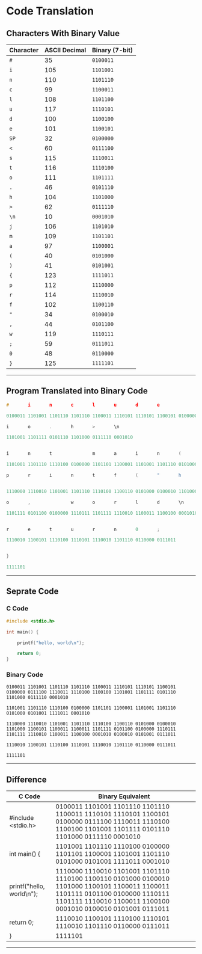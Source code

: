 # Code Translation

## Characters With Binary Value

| Character | ASCII Decimal | Binary (7-bit) |
|-----------|----------------|----------------|
| `#`       | 35             | `0100011`      |
| `i`       | 105            | `1101001`      |
| `n`       | 110            | `1101110`      |
| `c`       | 99             | `1100011`      |
| `l`       | 108            | `1101100`      |
| `u`       | 117            | `1110101`      |
| `d`       | 100            | `1100100`      |
| `e`       | 101            | `1100101`      |
| `SP`      | 32             | `0100000`      |
| `<`       | 60             | `0111100`      |
| `s`       | 115            | `1110011`      |
| `t`       | 116            | `1110100`      |
| `o`       | 111            | `1101111`      |
| `.`       | 46             | `0101110`      |
| `h`       | 104            | `1101000`      |
| `>`       | 62             | `0111110`      |
| `\n`      | 10             | `0001010`      |
| `j`       | 106            | `1101010`      |
| `m`       | 109            | `1101101`      |
| `a`       | 97             | `1100001`      |
| `(`       | 40             | `0101000`      |
| `)`       | 41             | `0101001`      |
| `{`       | 123            | `1111011`      |
| `p`       | 112            | `1110000`      |
| `r`       | 114            | `1110010`      |
| `f`       | 102            | `1100110`      |
| `"`       | 34             | `0100010`      |
| `,`       | 44             | `0101100`      |
| `w`       | 119            | `1110111`      |
| `;`       | 59             | `0111011`      |
| `0`       | 48             | `0110000`      |
| `}`       | 125            | `1111101`      |

---

## Program Translated into Binary Code

```c++
#       i       n       c       l       u       d       e               <       s       t       d       

0100011 1101001 1101110 1101110 1100011 1110101 1110101 1100101 0100000 0111100 1110011 1110100 1100100 

i       o       .       h       >       \n

1101001 1101111 0101110 1101000 0111110 0001010


i       n       t               m       a       i       n       (       )       {       \n

1101001 1101110 1110100 0100000 1101101 1100001 1101001 1101110 0101000 0101001 1111011 0001010

p       r       i       n       t       f       (       "       h       e       l       l       


1110000 1110010 1101001 1101110 1110100 1100110 0101000 0100010 1101000 1100101 1100011 1100011

o       ,               w       o       r       l       d       \n      "       )       ;

1101111 0101100 0100000 1110111 1101111 1110010 1100011 1100100 0001010 0100010 0101001 0111011


r       e       t       u       r       n       0       ;

1110010 1100101 1110100 1110101 1110010 1101110 0110000 0111011


}

1111101
```

---

## Seprate Code

### C Code

```c
#include <stdio.h>

int main() {

    printf("hello, world\n");

    return 0;
}
```

### Binary Code

```bin
0100011 1101001 1101110 1101110 1100011 1110101 1110101 1100101 0100000 0111100 1110011 1110100 1100100 1101001 1101111 0101110 1101000 0111110 0001010

1101001 1101110 1110100 0100000 1101101 1100001 1101001 1101110 0101000 0101001 1111011 0001010 

1110000 1110010 1101001 1101110 1110100 1100110 0101000 0100010 1101000 1100101 1100011 1100011 1101111 0101100 0100000 1110111 1101111 1110010 1100011 1100100 0001010 0100010 0101001 0111011

1110010 1100101 1110100 1110101 1110010 1101110 0110000 0111011

1111101
```

---

## Difference

| C Code | Binary Equivalent|
|---------|------------------|
|#include <stdio.h> | 0100011 1101001 1101110 1101110 1100011 1110101 1110101 1100101 0100000 0111100 1110011 1110100 1100100 1101001 1101111 0101110 1101000 0111110 0001010|
| int main() { | 1101001 1101110 1110100 0100000 1101101 1100001 1101001 1101110 0101000 0101001 1111011 0001010 |
| printf("hello, world\n"); | 1110000 1110010 1101001 1101110 1110100 1100110 0101000 0100010 1101000 1100101 1100011 1100011 1101111 0101100 0100000 1110111 1101111 1110010 1100011 1100100 0001010 0100010 0101001 0111011|
| return 0; | 1110010 1100101 1110100 1110101 1110010 1101110 0110000 0111011 |
|}|1111101|

---